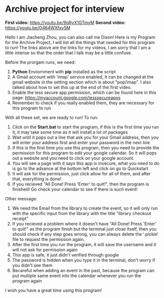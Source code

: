 # Archive  project for interview

**First video:** https://youtu.be/9qRyX1GTmyM
**Second video:** https://youtu.be/O464WXfxy5M

Hello I am Jiacheng Zhou, you can also call me Dixon!
Here is my Program for the Archive Project, I will list all the things that needed for this program to run!
The links above are the links for my videos, I am sorry that I am a little intense so that the order that I talk may be a little confuse.

Before the prorgam runs, we need:
1. **Python** Enviornment with **pip** installed as the script
2. A Gmail account with 'imap' service enabled, it can be changed at the gmail website in the setting section which is about "pop/imap". I also talked about how to set this up at the end of the first video.
3. Enable the less secure app permission, which can be found here in this page: https://myaccount.google.com/lesssecureapps
4. Remember to check if you really enabled them, they are necessary for this program to run

With all these set, we are ready to run! To run:
1. Click on the **Start.bat** to start the program, if this is the first time you run it, it may take some time as it will install a lot of packages
2. Wait until it pops out a line that ask you for your Gmail address, then you will enter your address first and enter your password in the next line
3. If this is the first time you use this program, then you need to provide the permission for this program to edit your google calendar. So it will pops out a website and you need to click on your google account.
4. You will see a page with it says this app is insecure, what you need to do is go to the advance at the bottom left and click on go to Quickstart
5. It will ask for the permission, just click allow for all of them, and after that, everything is done!
6. If you recieved "All Done! Press 'Enter' to quit!", then the program is finished! Go check your calendar to see if there is such event!

Other message:
1. We need the Email from the library to create the event, so it will only run with the specific input from the library with the title "library checkout receipt"
2. If you recieved a problem where it doesn't have "All Done! Press 'Enter' to quit!" as the program finish but the terminal just close itself, then you should check if any step goes wrong, you can always delete the '.pickle' file to request the permission again.
3. After the first time you run the program, it will save the username and it will not ask for permission again
4. This app is safe, it just didn't verified through google
5. The password is hidden when you type it in the terminal, don't worry if you didn't see them
6. Becareful when adding an event in the past, because the program can put multiple same event into the calendar whenever you run the program again

I wish you have a great time using this program!
